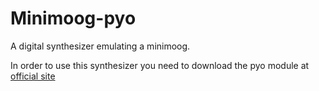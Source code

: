 # Minimoog-pyo
A digital synthesizer emulating a minimoog.

In order to use this synthesizer you need to download the pyo module at [official site](http://ajaxsoundstudio.com/pyodoc/download.html)
